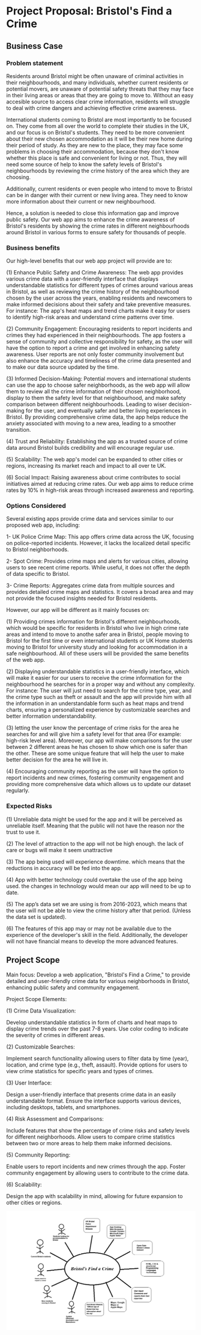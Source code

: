 # Project Proposal: Bristol's Find a Crime 

  ## Business Case 

  
  ### Problem statement 

 Residents around Bristol might be often unaware of criminal activities in their neighbourhoods, and many individuals, whether current residents or potential movers, are unaware of potential safety threats that they may face in their living areas or areas that they are going to move to. Without an easy accesible source to access clear crime information, residents will struggle to deal with crime dangers and achieving effective crime awareness.

 International students coming to Bristol are most importantly to be focused on. They come from all over the world to complete their studies in the UK, and our focus is on Bristol's students. They need to be more convenient about their new chosen accommodation as it will be their new home during their period of study. As they are new to the place, they may face some problems in choosing their accommodation, because they don't know whether this place is safe and convenient for living or not. Thus, they will need some source of help to know the safety levels of Bristol's neighbourhoods by reviewing the crime history of the area which they are choosing.  
 
 Additionally, current residents or even people who intend to move to Bristol can be in danger with their current or new living area. They need to know more information about their current or new neighbourhood.
 
Hence, a solution is needed to close this information gap and improve public safety. Our web app aims to enhance the crime awareness of Bristol's residents by showing the crime rates in different neighbourhoods around Bristol in various forms to ensure safety for thousands of people.  

  
### Business benefits 

Our high-level benefits that our web app project will provide are to:

(1) Enhance Public Safety and Crime Awareness: The web app provides various crime data with a user-friendly interface that displays understandable statistics for different types of crimes around various areas in Bristol, as well as reviewing the crime history of the neighbourhood chosen by the user across the years, enabling residents and newcomers to make informed decisions about their safety and take preventive measures. For instance: The app's heat maps and trend charts make it easy for users to identify high-risk areas and understand crime patterns over time.

(2) Community Engagement: Encouraging residents to report incidents and crimes they had experienced in their neighbourhoods. The app fosters a sense of community and collective responsibility for safety, as the user will have the option to report a crime and get involved in enhancing safety awareness. User reports are not only foster community involvement but also enhance the accuracy and timeliness of the crime data presented and to make our data source updated by the time.

(3) Informed Decision-Making: Potential movers and international students can use the app to choose safer neighborhoods, as the web app will allow them to review all the crime information of their chosen neighborhood, display to them the safety level for that neighbourhood, and make safety comparison between different neighbourhoods. Leading to wiser decision-making for the user, and eventually safer and better living experiences in Bristol. By providing comprehensive crime data, the app helps reduce the anxiety associated with moving to a new area, leading to a smoother transition.

(4) Trust and Reliability: Establishing the app as a trusted source of crime data around Bristol builds credibility and will encourage regular use.

(5) Scalability: The web app's model can be expanded to other cities or regions, increasing its market reach and impact to all over te UK.

(6) Social Impact: Raising awareness about crime contributes to social initiatives aimed at reducing crime rates. Our web app aims to reduce crime rates by 10% in high-risk areas through increased awareness and reporting.
  

### Options Considered 
  
Several existing apps provide crime data and services similar to our proposed web app, including:

1- UK Police Crime Map: This app offers crime data across the UK, focusing on police-reported incidents. However, it lacks the localized detail specific to Bristol neighborhoods.

2- Spot Crime: Provides crime maps and alerts for various cities, allowing users to see recent crime reports. While useful, it does not offer the depth of data specific to Bristol.

3- Crime Reports: Aggregates crime data from multiple sources and provides detailed crime maps and statistics. It covers a broad area and may not provide the focused insights needed for Bristol residents. 

However, our app will be different as it mainly focuses on:

(1) Providing crimes information for Bristol's different neighbourhoods, which would be specific for residents in Bristol who live in high crime rate areas and intend to move to anothe safer area in Bristol, people moving to Bristol for the first time or even international students or UK Home students moving to Bristol for university study and looking for accommodation in a safe neighbourhood. All of these users will be provided the same benefits of the web app.

(2) Displaying understandable statistics in a user-friendly interface, which will make it easier for our users to receive the crime information for the neighbourhood he searches for in a proper way and without any complexity. For instance: The user will just need to search for the crime type, year, and the crime type such as theft or assault and the app will provide him with all the information in an understandable form such as heat maps and trend charts, ensuring a personalized experience by customizable searches and better information understandability.

(3) letting the user know the percentage of crime risks for the area he searches for and will give him a safety level for that area (For example: high-risk level area). Moreover, our app will make comparisons for the user between 2 different areas he has chosen to show which one is safer than the other. These are some unique feature that will help the user to make better decision for the area he will live in.

(4) Encouraging community reporting as the user will have the option to report incidents and new crimes, fostering community engagement and providing more comprehensive data which allows us to update our dataset regularly.
 

 
### Expected Risks 

(1) Unreliable data might be used for the app and it will be perceived as unreliable itself. Meaning that the public will not have the reason nor the trust to use it. 

(2) The level of attraction to the app will not be high enough. the lack of care or bugs will make it seem unattractive 

(3) The app being used will experience downtime. which means that the reductions in accuracy will be fed into the app.  

(4) App with better technology could overtake the use of the app being used. the changes in technology would mean our app will need to be up to date. 

(5) The app’s data set we are using is from 2016-2023, which means that the user will not be able to view the crime history after that period. (Unless the data set is updated). 

(6) The features of this app may or may not be available due to the experience of the developer's skill in the field. Additionally, the developer will not have financial means to develop the more advanced features. 

  

## Project Scope 

Main focus: Develop a web application, "Bristol's Find a Crime," to provide detailed and user-friendly crime data for various neighborhoods in Bristol, enhancing public safety and community engagement.

Project Scope Elements:

(1) Crime Data Visualization:

Develop understandable statistics in form of charts and heat maps to display crime trends over the past 7-8 years.
Use color coding to indicate the severity of crimes in different areas.

(2) Customizable Searches:

Implement search functionality allowing users to filter data by time (year), location, and crime type (e.g., theft, assault).
Provide options for users to view crime statistics for specific years and types of crimes.

(3) User Interface:

Design a user-friendly interface that presents crime data in an easily understandable format.
Ensure the interface supports various devices, including desktops, tablets, and smartphones.

(4) Risk Assessment and Comparisons:

Include features that show the percentage of crime risks and safety levels for different neighborhoods.
Allow users to compare crime statistics between two or more areas to help them make informed decisions.

(5) Community Reporting:

Enable users to report incidents and new crimes through the app.
Foster community engagement by allowing users to contribute to the crime data.

(6) Scalability:

Design the app with scalability in mind, allowing for future expansion to other cities or regions.

  

![Context Diagram Here](Context.png)
